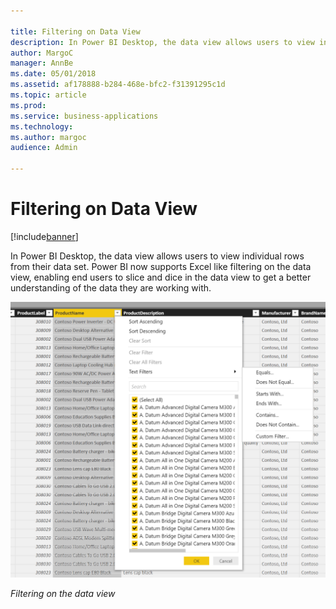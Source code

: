 ```yaml
---

title: Filtering on Data View
description: In Power BI Desktop, the data view allows users to view individual rows from their data set.
author: MargoC
manager: AnnBe
ms.date: 05/01/2018
ms.assetid: af178888-b284-468e-bfc2-f31391295c1d
ms.topic: article
ms.prod: 
ms.service: business-applications
ms.technology: 
ms.author: margoc
audience: Admin

---
```

#  Filtering on Data View




[!include[banner](../../../includes/banner.md)]

In Power BI Desktop, the data view allows users to view individual rows from
their data set. Power BI now supports Excel like filtering on the data view,
enabling end users to slice and dice in the data view to get a better
understanding of the data they are working with.

![Filtering on the data view](media/filtering-on-data-view-1.png "Filtering on the data view")
<!-- Picture 2 -->

*Filtering on the data view*

